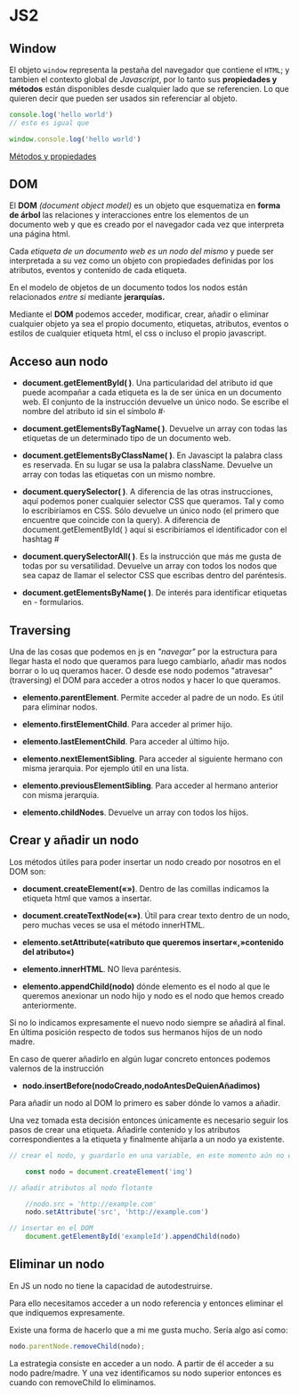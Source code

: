 # JS2

## Window

El objeto ```window``` representa la pestaña del navegador que contiene el ```HTML```; y tambien el contexto global de *Javascript*, por lo tanto sus **propiedades y métodos** están disponibles desde cualquier lado que se referencien. Lo que quieren decir que pueden ser usados sin referenciar al objeto.

```js
console.log('hello world')
// esto es igual que

window.console.log('hello world')

```

[Métodos y propiedades](https://developer.mozilla.org/es/docs/Web/API/Window)

## DOM

El **DOM** *(document object model)* es un objeto que esquematiza en **forma de árbol** las relaciones y interacciones entre los elementos de un documento web y que es creado por el navegador cada vez que interpreta una página html.

Cada *etiqueta de un documento web es un nodo del mismo* y puede ser interpretada a su vez como un objeto con propiedades definidas por los atributos, eventos y contenido de cada etiqueta.

En el modelo de objetos de un documento todos los nodos están relacionados *entre si* mediante **jerarquías.**

Mediante el **DOM** podemos acceder, modificar, crear, añadir o eliminar cualquier objeto ya sea el propio documento, etiquetas, atributos, eventos o estilos de cualquier etiqueta html, el css o incluso el propio javascript.

## Acceso aun nodo

- **document.getElementById( )**. Una particularidad del atributo id que puede acompañar a cada etiqueta es la de ser única en un documento web. El conjunto de la instrucción devuelve un único nodo. Se escribe el nombre del atributo id sin el símbolo #·

- **document.getElementsByTagName( )**. Devuelve un array con todas las etiquetas de un determinado tipo de un documento web.

- **document.getElementsByClassName( )**. En Javascipt la palabra class es reservada. En su lugar se usa la palabra className. Devuelve un array con todas las etiquetas con un mismo nombre.

- **document.querySelector( )**. A diferencia de las otras instrucciones, aquí podemos poner cualquier selector CSS que queramos. Tal y como lo escribiríamos en CSS. Sólo devuelve un único nodo (el primero que encuentre que coincide con la query). A diferencia de document.getElementById( ) aquí si escribiríamos el identificador con el hashtag #

- **document.querySelectorAll( )**. Es la instrucción que más me gusta de todas por su versatilidad. Devuelve un array con todos los nodos que sea capaz de llamar el selector CSS que escribas dentro del paréntesis.

- **document.getElementsByName( )**. De interés para identificar etiquetas en - formularios.

## Traversing

Una de las cosas que podemos en js en *"navegar"* por la estructura para llegar hasta el nodo que queramos para luego cambiarlo, añadir mas nodos borrar o lo uq queramos hacer. O desde ese nodo podemos "atravesar"(traversing) el DOM para acceder a otros nodos y hacer lo que queramos.

- **elemento.parentElement**. Permite acceder al padre de un nodo. Es útil para eliminar nodos.

- **elemento.firstElementChild**. Para acceder al primer hijo.

- **elemento.lastElementChild**. Para acceder al último hijo.

- **elemento.nextElementSibling**. Para acceder al siguiente hermano con misma jerarquia. Por ejemplo útil en una lista.

- **elemento.previousElementSibling**. Para acceder al hermano anterior con misma jerarquia.

- **elemento.childNodes**. Devuelve un array con todos los hijos.

## Crear y añadir un nodo

Los métodos útiles para poder insertar un nodo creado por nosotros en el DOM son:

- **document.createElement(«»)**. Dentro de las comillas indicamos la etiqueta html que vamos a insertar.

- **document.createTextNode(«»)**. Útil para crear texto dentro de un nodo, pero muchas veces se usa el método innerHTML.

- **elemento.setAttribute(«atributo que queremos insertar«,»contenido del atributo«)**

- **elemento.innerHTML**. NO lleva paréntesis.

- **elemento.appendChild(nodo)** dónde elemento es el nodo al que le queremos anexionar un nodo hijo y nodo es el nodo que hemos creado anteriormente.

Si no lo indicamos expresamente el nuevo nodo siempre se añadirá al final. En última posición respecto de todos sus hermanos hijos de un nodo madre.

En caso de querer añadirlo en algún lugar concreto entonces podemos valernos de la instrucción

- **nodo.insertBefore(nodoCreado,nodoAntesDeQuienAñadimos)**

Para añadir un nodo al DOM lo primero es saber dónde lo vamos a añadir.

Una vez tomada esta decisión entonces únicamente es necesario seguir los pasos de crear una etiqueta. Añadirle contenido y los atributos correspondientes a la etiqueta y finalmente ahijarla a un nodo ya existente.

```js
// crear el nodo, y guardarlo en una variable, en este momento aún no está en ningun sitio del DOM

    const nodo = document.createElement('img')

// añadir atributos al nodo flotante

    //nodo.src = 'http://example.com'
    nodo.setAttribute('src', 'http://example.com')

// insertar en el DOM
    document.getElementById('exampleId').appendChild(nodo)

```

## Eliminar un nodo

En JS un nodo no tiene la capacidad de autodestruirse.

Para ello necesitamos acceder a un nodo referencia y entonces eliminar el que indiquemos expresamente.

Existe una forma de hacerlo que a mi me gusta mucho. Sería algo así como:

```js
nodo.parentNode.removeChild(nodo);

```

La estrategia consiste en acceder a un nodo. A partir de él acceder a su nodo padre/madre. Y una vez identificamos su nodo superior entonces es cuando con removeChild lo eliminamos.
